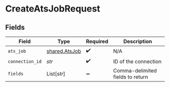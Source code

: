 # CreateAtsJobRequest


## Fields

| Field                                          | Type                                           | Required                                       | Description                                    |
| ---------------------------------------------- | ---------------------------------------------- | ---------------------------------------------- | ---------------------------------------------- |
| `ats_job`                                      | [shared.AtsJob](../../models/shared/atsjob.md) | :heavy_check_mark:                             | N/A                                            |
| `connection_id`                                | *str*                                          | :heavy_check_mark:                             | ID of the connection                           |
| `fields`                                       | List[*str*]                                    | :heavy_minus_sign:                             | Comma-delimited fields to return               |
